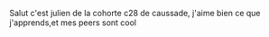 Salut c'est julien de la cohorte c28 de caussade, j'aime bien ce que j'apprends,et mes peers sont cool
